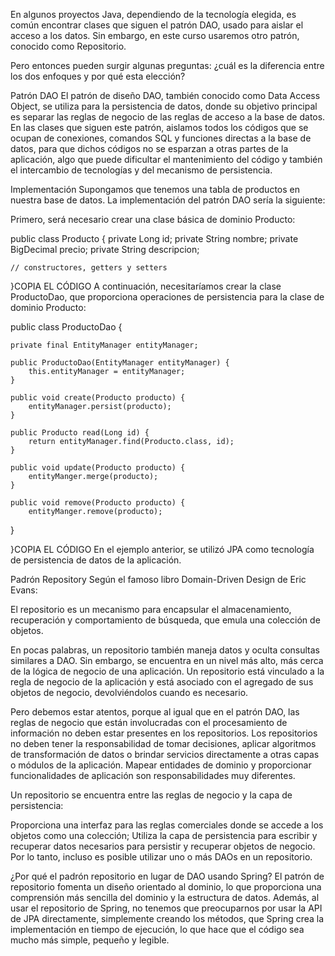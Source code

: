 En algunos proyectos Java, dependiendo de la tecnología elegida, es común encontrar clases que siguen el patrón DAO, usado para aislar el acceso a los datos. Sin embargo, en este curso usaremos otro patrón, conocido como Repositorio.

Pero entonces pueden surgir algunas preguntas: ¿cuál es la diferencia entre los dos enfoques y por qué esta elección?

Patrón DAO
El patrón de diseño DAO, también conocido como Data Access Object, se utiliza para la persistencia de datos, donde su objetivo principal es separar las reglas de negocio de las reglas de acceso a la base de datos. En las clases que siguen este patrón, aislamos todos los códigos que se ocupan de conexiones, comandos SQL y funciones directas a la base de datos, para que dichos códigos no se esparzan a otras partes de la aplicación, algo que puede dificultar el mantenimiento del código y también el intercambio de tecnologías y del mecanismo de persistencia.

Implementación
Supongamos que tenemos una tabla de productos en nuestra base de datos. La implementación del patrón DAO sería la siguiente:

Primero, será necesario crear una clase básica de dominio Producto:

public class Producto {
    private Long id;
    private String nombre;
    private BigDecimal precio;
    private String descripcion;

    // constructores, getters y setters
}COPIA EL CÓDIGO
A continuación, necesitaríamos crear la clase ProductoDao, que proporciona operaciones de persistencia para la clase de dominio Producto:

public class ProductoDao {

    private final EntityManager entityManager;

    public ProductoDao(EntityManager entityManager) {
        this.entityManager = entityManager;
    }

    public void create(Producto producto) {
        entityManager.persist(producto);
    }

    public Producto read(Long id) {
        return entityManager.find(Producto.class, id);
    }

    public void update(Producto producto) {
        entityManger.merge(producto);
    }

    public void remove(Producto producto) {
        entityManger.remove(producto);
   }

}COPIA EL CÓDIGO
En el ejemplo anterior, se utilizó JPA como tecnología de persistencia de datos de la aplicación.

Padrón Repository
Según el famoso libro Domain-Driven Design de Eric Evans:

El repositorio es un mecanismo para encapsular el almacenamiento, recuperación y comportamiento de búsqueda, que emula una colección de objetos.

En pocas palabras, un repositorio también maneja datos y oculta consultas similares a DAO. Sin embargo, se encuentra en un nivel más alto, más cerca de la lógica de negocio de una aplicación. Un repositorio está vinculado a la regla de negocio de la aplicación y está asociado con el agregado de sus objetos de negocio, devolviéndolos cuando es necesario.

Pero debemos estar atentos, porque al igual que en el patrón DAO, las reglas de negocio que están involucradas con el procesamiento de información no deben estar presentes en los repositorios. Los repositorios no deben tener la responsabilidad de tomar decisiones, aplicar algoritmos de transformación de datos o brindar servicios directamente a otras capas o módulos de la aplicación. Mapear entidades de dominio y proporcionar funcionalidades de aplicación son responsabilidades muy diferentes.

Un repositorio se encuentra entre las reglas de negocio y la capa de persistencia:

Proporciona una interfaz para las reglas comerciales donde se accede a los objetos como una colección;
Utiliza la capa de persistencia para escribir y recuperar datos necesarios para persistir y recuperar objetos de negocio.
Por lo tanto, incluso es posible utilizar uno o más DAOs en un repositorio.

¿Por qué el padrón repositorio en lugar de DAO usando Spring?
El patrón de repositorio fomenta un diseño orientado al dominio, lo que proporciona una comprensión más sencilla del dominio y la estructura de datos. Además, al usar el repositorio de Spring, no tenemos que preocuparnos por usar la API de JPA directamente, simplemente creando los métodos, que Spring crea la implementación en tiempo de ejecución, lo que hace que el código sea mucho más simple, pequeño y legible.
